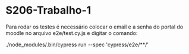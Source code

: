 # S206-Trabalho-1

Para rodar os testes é necessário colocar o email e a senha do portal do moodle no arquivo e2e/test.cy.js e digitar o comando:

./node_modules/.bin/cypress run --spec 'cypress/e2e/**/'
